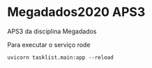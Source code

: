 # Megadados2020 APS3
APS3 da disciplina Megadados

Para executar o serviço rode

```
uvicorn tasklist.main:app --reload
```
